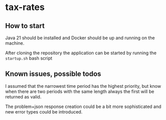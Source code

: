 # tax-rates

## How to start
Java 21 should be installed and Docker should be up and running on the machine.

After cloning the repository the application can be started by running the `startup.sh` bash script

## Known issues, possible todos
I assumed that the narrowest time period has the highest priority, but know when there are two periods with the same length always the first will be returned as valid.

The problem+json response creation could be a bit more sophisticated and new error types could be introduced.

